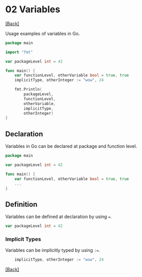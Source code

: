 # 02 Variables

[[Back]](README.md)

Usage examples of variables in Go.

```go
package main

import "fmt"

var packageLevel int = 42

func main() {
	var functionLevel, otherVariable bool = true, true
	implicitType, otherInteger := "wow", 24

	fmt.Println(
		packageLevel,
		functionLevel,
		otherVariable,
		implicitType,
		otherInteger)
}
```

## Declaration

Variables in Go can be declared at package and function level.

```go
package main

var packageLevel int = 42

func main() {
    var functionLevel, otherVariable bool = true, true
    ...
}
```

## Definition

Variables can be defined at declaration by using `=`.

```go
var packageLevel int = 42
```

### Implicit Types

Variables can be implicitly typed by using `:=`.

```go
	implicitType, otherInteger := "wow", 24
```

[[Back]](README.md)
